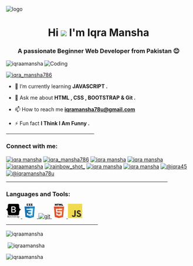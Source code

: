 <!-- -![MasterHead]([https://1.bp.blogspot.com/-7A4WynwLsMw/XbBpCXG8fHI/AAAAAAAAMt4/uOa1bpLskYgrwGbllhSu2SDj_Mig8SXJQCLcBGAsYHQ/s1600/2000_600px.gif](https://user-images.githubusercontent.com/74038190/219923809-b86dc415-a0c2-4a38-bc88-ad6cf06395a8.gif)) -->


![logo](https://www.meshdex.com/wp-content/uploads/2018/07/web.gif)

<!-- ![MasterHead]([[https://www.google.com/url?sa=i&url=https%3A%2F%2Fwww.meshdex.com%2Fweb-development%2F&psig=AOvVaw2rRzhs189l5Kf0XxW2jksW&ust=1685036727100000&source=images&cd=vfe&ved=0CBEQjRxqFwoTCIj994vBjv8CFQAAAAAdAAAAABAn](https://www.meshdex.com/wp-content/uploads/2018/07/web.gif)]) 
 -->

<h1 align="center">Hi  <img src="https://raw.githubusercontent.com/MartinHeinz/MartinHeinz/master/wave.gif" width="40px" /> I'm Iqra Mansha </h1>
<h3 align="center">A passionate Beginner Web Developer from Pakistan 😊</h3>
<!--<img align="right" alt="Coding" width="400" src="https://mir-s3-cdn-cf.behance.net/project_modules/disp/601014116770475.6068beff4640a.gif">-->
<img align="right" alt="Coding" width="400" src="https://media3.giphy.com/media/NgurY1o4z080Jfoyzw/giphy.gif?cid=ecf05e47t0trv9dlaxnxpthg9589adkqpkmf6vew3mnxsn0j&ep=v1_gifs_related&rid=giphy.gif&ct=s">


<p align="left"> <img src="https://komarev.com/ghpvc/?username=iqraamansha&label=Profile%20views&color=0e75b6&style=flat" alt="iqraamansha" /> </p>

<p align="left"> <a href="https://twitter.com/iqra_mansha786" target="blank"><img src="https://img.shields.io/twitter/follow/iqra_mansha786?logo=twitter&style=for-the-badge" alt="iqra_mansha786" /></a> </p>

- 🌱 I’m currently learning **JAVASCRIPT .**

- 💬 Ask me about **HTML , CSS , BOOTSTRAP & Git .**

- 📫 How to reach me **iqramansha78u@gmail.com**

- ⚡ Fun fact **I Think I Am Funny .**

<hr width="240px">

<h3 align="left">Connect with me:</h3>
<p align="left">
<a href="https://codepen.io/Iqra-Mansha" target="blank"><img align="center" src="https://raw.githubusercontent.com/rahuldkjain/github-profile-readme-generator/master/src/images/icons/Social/codepen.svg" alt="iqra mansha" height="30" width="40" /></a>
<a href="https://twitter.com/iqra_mansha786" target="blank"><img align="center" src="https://raw.githubusercontent.com/rahuldkjain/github-profile-readme-generator/master/src/images/icons/Social/twitter.svg" alt="iqra_mansha786" height="30" width="40" /></a>
<a href="https://www.linkedin.com/in/iqra-mansha/" target="blank"><img align="center" src="https://raw.githubusercontent.com/rahuldkjain/github-profile-readme-generator/master/src/images/icons/Social/linked-in-alt.svg" alt="iqra mansha" height="30" width="40" /></a>
<a href="https://stackoverflow.com/users/21796117/iqra-mansha" target="blank"><img align="center" src="https://raw.githubusercontent.com/rahuldkjain/github-profile-readme-generator/master/src/images/icons/Social/stack-overflow.svg" alt="iqra mansha" height="30" width="40" /></a>
<a href="https://codesandbox.com/iqraamansha" target="blank"><img align="center" src="https://raw.githubusercontent.com/rahuldkjain/github-profile-readme-generator/master/src/images/icons/Social/codesandbox.svg" alt="iqraamansha" height="30" width="40" /></a>
<a href="https://instagram.com/rainbow_shot_" target="blank"><img align="center" src="https://raw.githubusercontent.com/rahuldkjain/github-profile-readme-generator/master/src/images/icons/Social/instagram.svg" alt="rainbow_shot_" height="30" width="40" /></a>
<a href="https://dribbble.com/Iqra_Mansha" target="blank"><img align="center" src="https://raw.githubusercontent.com/rahuldkjain/github-profile-readme-generator/master/src/images/icons/Social/dribbble.svg" alt="iqra mansha" height="30" width="40" /></a>
<a href="https://www.behance.net/iqramansha78u" target="blank"><img align="center" src="https://raw.githubusercontent.com/rahuldkjain/github-profile-readme-generator/master/src/images/icons/Social/behance.svg" alt="iqra mansha" height="30" width="40" /></a>
<a href="https://hashnode.com/@iqra45" target="blank"><img align="center" src="https://raw.githubusercontent.com/rahuldkjain/github-profile-readme-generator/master/src/images/icons/Social/hashnode.svg" alt="@iqra45" height="30" width="40" /></a>
<a href="https://medium.com/@iqramansha78u" target="blank"><img align="center" src="https://raw.githubusercontent.com/rahuldkjain/github-profile-readme-generator/master/src/images/icons/Social/medium.svg" alt="@iqramansha78u" height="30" width="40" /></a>
</p>

<hr width="440px">

<h3 align="left">Languages and Tools:</h3>
<p align="left"> <a href="https://getbootstrap.com" target="_blank" rel="noreferrer"> <img src="https://raw.githubusercontent.com/devicons/devicon/master/icons/bootstrap/bootstrap-plain-wordmark.svg" alt="bootstrap" width="40" height="40"/> </a> <a href="https://www.w3schools.com/css/" target="_blank" rel="noreferrer"> <img src="https://raw.githubusercontent.com/devicons/devicon/master/icons/css3/css3-original-wordmark.svg" alt="css3" width="40" height="40"/> </a> <a href="https://git-scm.com/" target="_blank" rel="noreferrer"> <img src="https://www.vectorlogo.zone/logos/git-scm/git-scm-icon.svg" alt="git" width="40" height="40"/> </a> <a href="https://www.w3.org/html/" target="_blank" rel="noreferrer"> <img src="https://raw.githubusercontent.com/devicons/devicon/master/icons/html5/html5-original-wordmark.svg" alt="html5" width="40" height="40"/> </a> <a href="https://developer.mozilla.org/en-US/docs/Web/JavaScript" target="_blank" rel="noreferrer"> <img src="https://raw.githubusercontent.com/devicons/devicon/master/icons/javascript/javascript-original.svg" alt="javascript" width="40" height="40"/> </a> </p>
<hr width="250px">
<p><img align="center" src="https://github-readme-streak-stats.herokuapp.com/?user=iqraamansha&" alt="iqraamansha" /></p>

 
<p>&nbsp;<img align="center" src="https://github-readme-stats.vercel.app/api?username=iqraamansha&show_icons=true&locale=en" alt="iqraamansha" /></p>

<p><img align="left" src="https://github-readme-stats.vercel.app/api/top-langs?username=iqraamansha&show_icons=true&locale=en&layout=compact" alt="iqraamansha" /></p>

